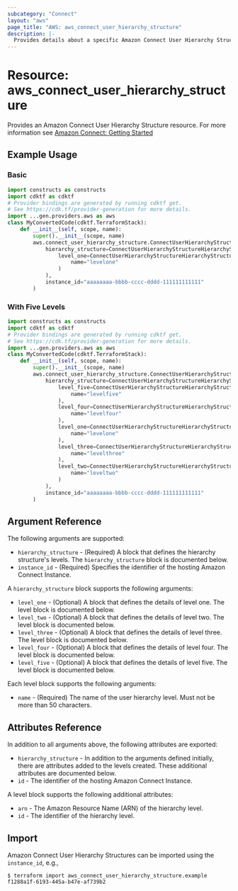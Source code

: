 ```yaml
---
subcategory: "Connect"
layout: "aws"
page_title: "AWS: aws_connect_user_hierarchy_structure"
description: |-
  Provides details about a specific Amazon Connect User Hierarchy Structure
---
```


# Resource: aws_connect_user_hierarchy_structure

Provides an Amazon Connect User Hierarchy Structure resource. For more information see
[Amazon Connect: Getting Started](https://docs.aws.amazon.com/connect/latest/adminguide/amazon-connect-get-started.html)

## Example Usage

### Basic

```python
import constructs as constructs
import cdktf as cdktf
# Provider bindings are generated by running cdktf get.
# See https://cdk.tf/provider-generation for more details.
import ...gen.providers.aws as aws
class MyConvertedCode(cdktf.TerraformStack):
    def __init__(self, scope, name):
        super().__init__(scope, name)
        aws.connect_user_hierarchy_structure.ConnectUserHierarchyStructure(self, "example",
            hierarchy_structure=ConnectUserHierarchyStructureHierarchyStructure(
                level_one=ConnectUserHierarchyStructureHierarchyStructureLevelOne(
                    name="levelone"
                )
            ),
            instance_id="aaaaaaaa-bbbb-cccc-dddd-111111111111"
        )
```

### With Five Levels

```python
import constructs as constructs
import cdktf as cdktf
# Provider bindings are generated by running cdktf get.
# See https://cdk.tf/provider-generation for more details.
import ...gen.providers.aws as aws
class MyConvertedCode(cdktf.TerraformStack):
    def __init__(self, scope, name):
        super().__init__(scope, name)
        aws.connect_user_hierarchy_structure.ConnectUserHierarchyStructure(self, "example",
            hierarchy_structure=ConnectUserHierarchyStructureHierarchyStructure(
                level_five=ConnectUserHierarchyStructureHierarchyStructureLevelFive(
                    name="levelfive"
                ),
                level_four=ConnectUserHierarchyStructureHierarchyStructureLevelFour(
                    name="levelfour"
                ),
                level_one=ConnectUserHierarchyStructureHierarchyStructureLevelOne(
                    name="levelone"
                ),
                level_three=ConnectUserHierarchyStructureHierarchyStructureLevelThree(
                    name="levelthree"
                ),
                level_two=ConnectUserHierarchyStructureHierarchyStructureLevelTwo(
                    name="leveltwo"
                )
            ),
            instance_id="aaaaaaaa-bbbb-cccc-dddd-111111111111"
        )
```

## Argument Reference

The following arguments are supported:

* `hierarchy_structure` - (Required) A block that defines the hierarchy structure's levels. The `hierarchy_structure` block is documented below.
* `instance_id` - (Required) Specifies the identifier of the hosting Amazon Connect Instance.

A `hierarchy_structure` block supports the following arguments:

* `level_one` - (Optional) A block that defines the details of level one. The level block is documented below.
* `level_two` - (Optional) A block that defines the details of level two. The level block is documented below.
* `level_three` - (Optional) A block that defines the details of level three. The level block is documented below.
* `level_four` - (Optional) A block that defines the details of level four. The level block is documented below.
* `level_five` - (Optional) A block that defines the details of level five. The level block is documented below.

Each level block supports the following arguments:

* `name` - (Required) The name of the user hierarchy level. Must not be more than 50 characters.

## Attributes Reference

In addition to all arguments above, the following attributes are exported:

* `hierarchy_structure` - In addition to the arguments defined initially, there are attributes added to the levels created. These additional attributes are documented below.
* `id` - The identifier of the hosting Amazon Connect Instance.

A level block supports the following additional attributes:

* `arn` -  The Amazon Resource Name (ARN) of the hierarchy level.
* `id` -  The identifier of the hierarchy level.

## Import

Amazon Connect User Hierarchy Structures can be imported using the `instance_id`, e.g.,

```
$ terraform import aws_connect_user_hierarchy_structure.example f1288a1f-6193-445a-b47e-af739b2
```

<!-- cache-key: cdktf-0.17.0-pre.15 input-ff473305498b00a70a86e683e6678e71b414f7661949756d06cbd59aaacd129e -->